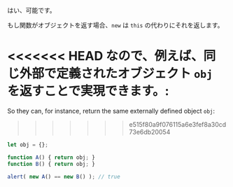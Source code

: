 はい、可能です。

もし関数がオブジェクトを返す場合、`new` は `this` の代わりにそれを返します。

<<<<<<< HEAD
なので、例えば、同じ外部で定義されたオブジェクト `obj` を返すことで実現できます。:
=======
So they can, for instance, return the same externally defined object `obj`:
>>>>>>> e515f80a9f076115a6e3fef8a30cd73e6db20054

```js run no-beautify
let obj = {};

function A() { return obj; }
function B() { return obj; }

alert( new A() == new B() ); // true
```
